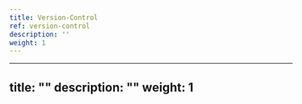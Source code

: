 ```yaml
---
title: Version-Control
ref: version-control
description: ''
weight: 1
---
```

---
title: ""
description: ""
weight: 1
---
